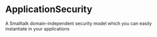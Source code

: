 # ApplicationSecurity
A Smalltalk domain-independent security model which you can easily instantiate in your applications

